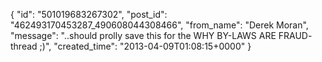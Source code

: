  {
   "id": "501019683267302",
   "post_id": "462493170453287_490608044308466",
   "from_name": "Derek Moran",
   "message": "..should prolly save this for the WHY BY-LAWS ARE FRAUD- thread ;)",
   "created_time": "2013-04-09T01:08:15+0000"
 }
